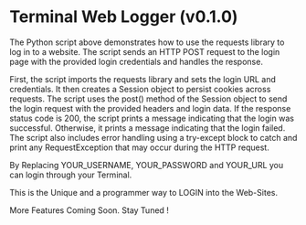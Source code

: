 # Terminal Web Logger (v0.1.0)

The Python script above demonstrates how to use the requests library to log in to a website. The script sends an HTTP POST request to the login page with the provided login credentials and handles the response.

First, the script imports the requests library and sets the login URL and credentials. It then creates a Session object to persist cookies across requests. The script uses the post() method of the Session object to send the login request with the provided headers and login data. If the response status code is 200, the script prints a message indicating that the login was successful. Otherwise, it prints a message indicating that the login failed. The script also includes error handling using a try-except block to catch and print any RequestException that may occur during the HTTP request.

By Replacing YOUR_USERNAME, YOUR_PASSWORD and YOUR_URL you can login through your Terminal.

This is the Unique and a programmer way to LOGIN into the Web-Sites.

More Features Coming Soon. Stay Tuned !
